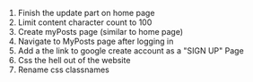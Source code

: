 1. Finish the update part on home page
2. Limit content character count to 100
3. Create myPosts page (similar to home page)
4. Navigate to MyPosts page after logging in
5. Add a the link to google create account as a "SIGN UP" Page
6. Css the hell out of the website
7. Rename css classnames

